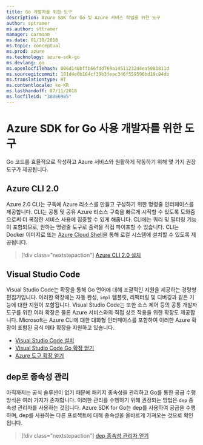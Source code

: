 ```yaml
---
title: Go 개발자를 위한 도구
description: Azure SDK for Go 및 Azure 서비스 작업을 위한 도구
author: sptramer
ms.author: sttramer
manager: carmonm
ms.date: 01/30/2018
ms.topic: conceptual
ms.prod: azure
ms.technology: azure-sdk-go
ms.devlang: go
ms.openlocfilehash: 006d140bffb66fdd769a14511232d4ea5081811d
ms.sourcegitcommit: 181d4e0b164cf39b3feac346f559596bd19c94db
ms.translationtype: HT
ms.contentlocale: ko-KR
ms.lasthandoff: 07/11/2018
ms.locfileid: "38066985"
---
```

# <a name="tools-for-developers-using-the-azure-sdk-for-go"></a>Azure SDK for Go 사용 개발자를 위한 도구

Go 코드를 효율적으로 작성하고 Azure 서비스와 원활하게 작동하기 위해 몇 가지 권장 도구가 제공됩니다.

## <a name="azure-cli-20"></a>Azure CLI 2.0

Azure 2.0 CLI는 구독에 Azure 리소스를 만들고 구성하기 위한 명령줄 인터페이스를 제공합니다. CLI는 공통 및 공유 Azure 리소스 구축을 빠르게 시작할 수 있도록 도와줌으로써 더 복잡한 서비스 사용에 집중할 수 있게 해줍니다. CLI에는 쿼리 및 필터링 기능이 포함되므로, 원하는 명령줄 도구로 출력을 직접 파이프할 수 있습니다. CLI는 Docker 이미지로 또는 [Azure Cloud Shell](https://docs.microsoft.com/azure/cloud-shell/overview)을 통해 로컬 시스템에 설치할 수 있도록 제공됩니다.

> [!div class="nextstepaction"]
> [Azure CLI 2.0 설치](/cli/azure/install-azure-cli)

## <a name="visual-studio-code"></a>Visual Studio Code

Visual Studio Code는 확장을 통해 Go 언어에 대해 포괄적인 지원을 제공하는 경량형 편집기입니다. 이러한 확장에는 자동 완성, `impl` 템플릿, 리팩터링 및 디버깅과 같은 기능에 대한 지원이 포함됩니다. Visual Studio Code는 또한 소스 제어 등의 공통 개발자 도구를 위한 여러 확장은 물론 Azure 서비스와의 직접 상호 작용을 위한 확장도 제공합니다. Microsoft는 Azure CLI에 대한 대화형 인터페이스를 포함하여 이러한 Azure 확장이 포함된 공식 메타 확장을 지원하고 있습니다.

* [Visual Studio Code 설치](https://code.visualstudio.com/Download)
* [Visual Studio Code Go 확장 얻기](https://code.visualstudio.com/docs/languages/go)
* [Azure 도구 확장 얻기](https://marketplace.visualstudio.com/items?itemName=ms-vscode.vscode-azureextensionpack)

## <a name="dependency-management-with-dep"></a>dep로 종속성 관리

아직까지는 공식 솔루션이 없기 때문에 패키지 종속성을 관리하고 Go를 통한 공급 수행 방식은 여러 가지가 존재합니다. 이러한 관리를 수행하기 위해 권장되는 방법은 `dep` 종속성 관리자를 사용하는 것입니다. Azure SDK for Go는 dep를 사용하여 공급을 수행하며, dep를 사용하는 다른 프로젝트에 대해 종속성을 올바르게 가져오는 것으로 확인됩니다.

> [!div class="nextstepaction"]
> [dep 종속성 관리자 얻기](https://github.com/golang/dep)
